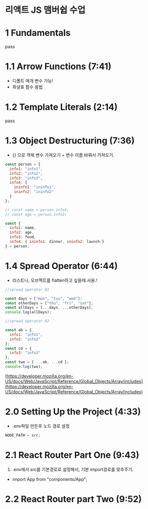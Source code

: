 # 리액트 JS 맴버쉽 수업

# 1 Fundamentals

pass

# 1.1 Arrow Functions (7:41)

- 디폴트 매개 변수 가능!
- 화살표 함수 용법

# 1.2 Template Literals (2:14)

pass

# 1.3 Object Destructuring (7:36)

- {} 으로 객체 변수 가져오기 + 변수 이름 바꿔서 가져오기.

```js
const person = {
  info1: "info1",
  info2: "info2",
  info3: "info3",
  info4: {
    ininfo1: "ininfo1",
    ininfo2: "ininfo2"
  }
};

// const name = person.info1;
// const age = person.info2;

const {
  info1: name,
  info2: age,
  info3: food,
  info4: { ininfo1: dinner, ininfo2: launch }
} = person;
```

# 1.4 Spread Operator (6:44)

- 리스트나, 오브젝트를 flatten하고 싶을때.사용.!

```js
//spread operator 01

const days = ["mon", "tus", "wed"];
const otherDays = ["thu", "fri", "sat"];
const allDays = [...days, ...otherDays];
console.log(allDays);

//spread operator 02

const ab = {
  info1: "info1",
  info2: "info2"
};
const cd = {
  info3: "info3"
};
const two = { ...ab, ...cd };
console.log(two);
```

[https://developer.mozilla.org/en-US/docs/Web/JavaScript/Reference/Global_Objects/Array/includes](https://developer.mozilla.org/en-US/docs/Web/JavaScript/Reference/Global_Objects/Array/includes)

# 2.0 Setting Up the Project (4:33)

- .env파일 만든후 노드 경로 설정

```js
NODE_PATH = src;
```

# 2.1 React Router Part One (9:43)

1. .env에서 src를 기본경로로 설정해서, 기본 import경로를 맞추주기.

- import App from "components/App";

# 2.2 React Router part Two (9:52)
